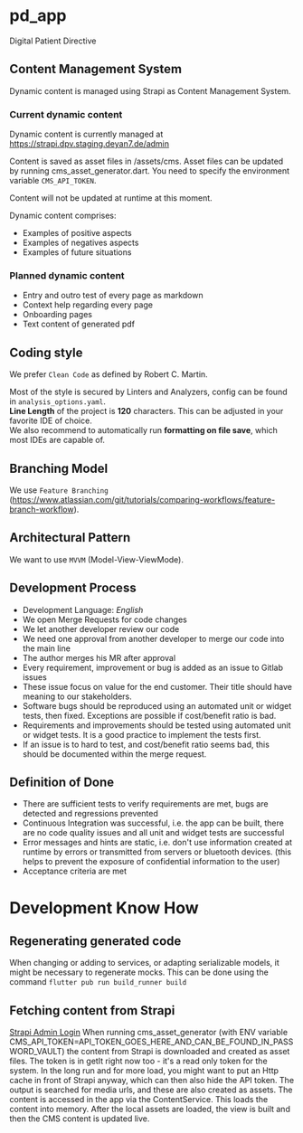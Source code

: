 # pd_app

Digital Patient Directive

## Content Management System

Dynamic content is managed using Strapi as Content Management System.

### Current dynamic content

Dynamic content is currently managed at https://strapi.dpv.staging.deyan7.de/admin

Content is saved as asset files in /assets/cms. Asset files can be updated by running cms_asset_generator.dart. You need
to
specify the environment variable `CMS_API_TOKEN`.

Content will not be updated at runtime at this moment.

Dynamic content comprises:

- Examples of positive aspects
- Examples of negatives aspects
- Examples of future situations

### Planned dynamic content

- Entry and outro test of every page as markdown
- Context help regarding every page
- Onboarding pages
- Text content of generated pdf

## Coding style

We prefer `Clean Code` as defined by Robert C. Martin.

Most of the style is secured by Linters and Analyzers, config can be found in `analysis_options.yaml`.  
**Line Length** of the project is **120** characters. This can be adjusted in your favorite IDE of choice.  
We also recommend to automatically run **formatting on file save**, which most IDEs are capable of.

## Branching Model

We use `Feature Branching` (https://www.atlassian.com/git/tutorials/comparing-workflows/feature-branch-workflow).

## Architectural Pattern

We want to use `MVVM` (Model-View-ViewMode).

## Development Process

- Development Language: _English_
- We open Merge Requests for code changes
- We let another developer review our code
- We need one approval from another developer to merge our code into the main line
- The author merges his MR after approval
- Every requirement, improvement or bug is added as an issue to Gitlab issues
- These issue focus on value for the end customer. Their title should have meaning to our stakeholders.
- Software bugs should be reproduced using an automated unit or widget tests, then fixed. Exceptions are possible if
  cost/benefit ratio is bad.
- Requirements and improvements should be tested using automated unit or widget tests. It is a good practice to
  implement the tests first.
- If an issue is to hard to test, and cost/benefit ratio seems bad, this should be documented within the merge request.

## Definition of Done

- There are sufficient tests to verify requirements are met, bugs are detected and regressions prevented
- Continuous Integration was successful, i.e. the app can be built, there are no code quality issues and all unit and
  widget tests are successful
- Error messages and hints are static, i.e. don't use information created at runtime by errors or transmitted from
  servers or bluetooth devices. (this helps to prevent the exposure of confidential information to the user)
- Acceptance criteria are met

# Development Know How

## Regenerating generated code

When changing or adding to services, or adapting serializable models, it might be necessary to regenerate mocks. This
can be done using the
command `flutter pub run build_runner build`

## Fetching content from Strapi

[Strapi Admin Login](https://strapi.dpv.staging.deyan7.de/admin/)
When running cms_asset_generator (with ENV variable CMS_API_TOKEN=API_TOKEN_GOES_HERE_AND_CAN_BE_FOUND_IN_PASSWORD_VAULT) the content from Strapi is downloaded and created as asset files.
The token is in getIt right now too - it's a read only token for the system. In the long run and for more load, you might want to put an Http cache in front of Strapi anyway, which can then also hide the API token.
The output is searched for media urls, and these are also created as assets.
The content is accessed in the app via the ContentService. This loads the content into memory.
After the local assets are loaded, the view is built and then the CMS content is updated live.
